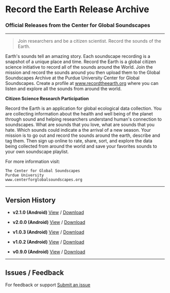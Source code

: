 # Record the Earth Release Archive 

### Official Releases from the Center for Global Soundscapes

---

> Join researchers and be a citizen scientist. Record the sounds of the Earth.

Earth's sounds tell an amazing story. Each soundscape recording is a snapshot of a unique place and time. Record the Earth is a global citizen science initiative to record all of the sounds around the World. Join the mission and record the sounds around you then upload them to the Global Soundscapes Archive at the Purdue University Center for Global Soundscapes. Create a profile at www.recordtheearth.org where you can listen and explore all the sounds from around the world.	

__Citizen Science Research Participation__

Record the Earth is an application for global ecological data collection. You are collecting information about the health and well being of the planet through sound and helping researchers understand human's connection to soundscapes. What are sounds that you love, what are sounds that you hate. Which sounds could indicate a the arrival of a new season. Your mission is to go out and record the sounds around the earth, describe and tag them. Then sign up online to rate, share, sort, and explore the data being collected from around the world and save your favorites sounds to your own soundscape playlist. 
				
For more information visit:  

    The Center for Global Soundscapes  
    Purdue University  
    www.centerforglobalsoundscapes.org

---------

## Version History 

- __v2.1.0 (Android)__ [View](https://github.com/centerforglobalsoundscapes/record-the-earth-archive/releases/tag/v2.1.0)  /    [Download](https://github.com/centerforglobalsoundscapes/record-the-earth-archive/releases/download/v2.1.0/RecordTheEarth-v2.1.apk)

- __v2.0.0 (Android)__ [View](https://github.com/centerforglobalsoundscapes/record-the-earth-archive/releases/tag/v2.0.0)  /   [Download](https://github.com/centerforglobalsoundscapes/record-the-earth-archive/releases/download/v2.0.0/RecordTheEarth-v2.0.apk)  

- __v1.0.3 (Android)__ [View](https://github.com/centerforglobalsoundscapes/record-the-earth-archive/releases/tag/v1.0.3)  /   [Download](https://github.com/centerforglobalsoundscapes/record-the-earth-archive/releases/download/v1.0.3/RecordTheEarth-v1.0.3.apk)  
  
- __v1.0.2 (Android)__ [View](https://github.com/centerforglobalsoundscapes/record-the-earth-archive/releases/tag/v1.0.2)  /    [Download](https://github.com/centerforglobalsoundscapes/record-the-earth-archive/releases/download/v1.0.2/RecordTheEarth-v1.0.2.apk)

- __v0.9.0 (Android)__ [View](https://github.com/centerforglobalsoundscapes/record-the-earth-archive/releases/tag/v0.9.0)  /    [Download](https://github.com/centerforglobalsoundscapes/record-the-earth-archive/releases/download/v0.9.0/soundscape-v0.9.apk)

---

## Issues / Feedback 

For feedback or support [Submit an issue](https://github.com/centerforglobalsoundscapes/record-the-earth-archive/issues/new)

